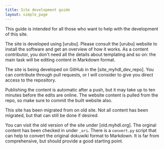 ```yaml
---
title: Site development guide 
layout: simple_page 
---
```


This guide is intended for all those who want to help with the development of
this site.

The site is developed using [urubu]. Please consult the [urubu] website to
install the software and get an overview of how it works. As a content
contributor, you don't need all the details about templating and so on: the
main task will be editing content in Markdown format.

The site is being developed on GitHub in the [site_myhdl_dev_repo].  You can
contribute through pull requests, or I will consider to give you direct access
to the repository.

Publishing the content is automatic after a push, but it may take up to ten
minutes before the edits are online. The website content is pulled from the
repo, so make sure to commit the built website also.

This site has been migrated from on old site. Not all content has been
migrated, but that can still be done if desired.

You can visit the old version of the site under [old.myhdl.org].    The orginal
content has been checked in under `_ori`. There is a `convert.py` script that
can help to convert the original dokuwiki format to Markdown. It is far from
comprehensive, but should provide a good starting point.

